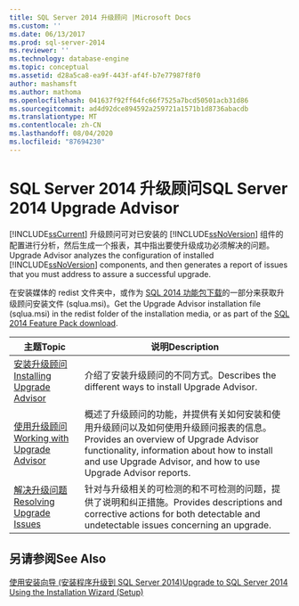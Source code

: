 ```yaml
---
title: SQL Server 2014 升级顾问 |Microsoft Docs
ms.custom: ''
ms.date: 06/13/2017
ms.prod: sql-server-2014
ms.reviewer: ''
ms.technology: database-engine
ms.topic: conceptual
ms.assetid: d28a5ca8-ea9f-443f-af4f-b7e77987f8f0
author: mashamsft
ms.author: mathoma
ms.openlocfilehash: 041637f92ff64fc66f7525a7bcd50501acb31d86
ms.sourcegitcommit: ad4d92dce894592a259721a1571b1d8736abacdb
ms.translationtype: MT
ms.contentlocale: zh-CN
ms.lasthandoff: 08/04/2020
ms.locfileid: "87694230"
---
```

# <a name="sql-server-2014-upgrade-advisor"></a><span data-ttu-id="58971-102">SQL Server 2014 升级顾问</span><span class="sxs-lookup"><span data-stu-id="58971-102">SQL Server 2014 Upgrade Advisor</span></span>
  [!INCLUDE[ssCurrent](../../includes/sscurrent-md.md)] <span data-ttu-id="58971-103">升级顾问可对已安装的 [!INCLUDE[ssNoVersion](../../includes/ssnoversion-md.md)] 组件的配置进行分析，然后生成一个报表，其中指出要使升级成功必须解决的问题。</span><span class="sxs-lookup"><span data-stu-id="58971-103">Upgrade Advisor analyzes the configuration of installed [!INCLUDE[ssNoVersion](../../includes/ssnoversion-md.md)] components, and then generates a report of issues that you must address to assure a successful upgrade.</span></span>  
  
 <span data-ttu-id="58971-104">在安装媒体的 redist 文件夹中，或作为 [SQL 2014 功能包下载](https://www.microsoft.com/download/details.aspx?id=42295)的一部分来获取升级顾问安装文件 (sqlua.msi)。</span><span class="sxs-lookup"><span data-stu-id="58971-104">Get the Upgrade Advisor installation file (sqlua.msi) in the redist folder of the installation media, or as part of the [SQL 2014 Feature Pack download](https://www.microsoft.com/download/details.aspx?id=42295).</span></span>  
  
|<span data-ttu-id="58971-105">主题</span><span class="sxs-lookup"><span data-stu-id="58971-105">Topic</span></span>|<span data-ttu-id="58971-106">说明</span><span class="sxs-lookup"><span data-stu-id="58971-106">Description</span></span>|  
|-----------|-----------------|  
|[<span data-ttu-id="58971-107">安装升级顾问</span><span class="sxs-lookup"><span data-stu-id="58971-107">Installing Upgrade Advisor</span></span>](../../../2014/sql-server/install/installing-upgrade-advisor.md)|<span data-ttu-id="58971-108">介绍了安装升级顾问的不同方式。</span><span class="sxs-lookup"><span data-stu-id="58971-108">Describes the different ways to install Upgrade Advisor.</span></span>|  
|[<span data-ttu-id="58971-109">使用升级顾问</span><span class="sxs-lookup"><span data-stu-id="58971-109">Working with Upgrade Advisor</span></span>](../../../2014/sql-server/install/working-with-upgrade-advisor.md)|<span data-ttu-id="58971-110">概述了升级顾问的功能，并提供有关如何安装和使用升级顾问以及如何使用升级顾问报表的信息。</span><span class="sxs-lookup"><span data-stu-id="58971-110">Provides an overview of Upgrade Advisor functionality, information about how to install and use Upgrade Advisor, and how to use Upgrade Advisor reports.</span></span>|  
|[<span data-ttu-id="58971-111">解决升级问题</span><span class="sxs-lookup"><span data-stu-id="58971-111">Resolving Upgrade Issues</span></span>](../../../2014/sql-server/install/resolving-upgrade-issues.md)|<span data-ttu-id="58971-112">针对与升级相关的可检测的和不可检测的问题，提供了说明和纠正措施。</span><span class="sxs-lookup"><span data-stu-id="58971-112">Provides descriptions and corrective actions for both detectable and undetectable issues concerning an upgrade.</span></span>|  
  
## <a name="see-also"></a><span data-ttu-id="58971-113">另请参阅</span><span class="sxs-lookup"><span data-stu-id="58971-113">See Also</span></span>  
 [<span data-ttu-id="58971-114">使用安装向导 &#40;安装程序升级到 SQL Server 2014&#41;</span><span class="sxs-lookup"><span data-stu-id="58971-114">Upgrade to SQL Server 2014 Using the Installation Wizard &#40;Setup&#41;</span></span>](../../database-engine/install-windows/upgrade-sql-server-using-the-installation-wizard-setup.md)  
  
  
